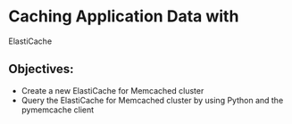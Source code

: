 # Caching Application Data with
ElastiCache

## Objectives:

* Create a new ElastiCache for Memcached cluster
* Query the ElastiCache for Memcached cluster by using Python and the pymemcache client